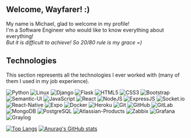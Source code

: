 ## Welcome, Wayfarer! :)
My name is Michael, glad to welcome in my profile!<br/>
I'm a Software Engineer who would like to know everything about everything!<br/>
*But it is difficult to achieve! So 20/80 rule is my grace =)*

## Technologies
This section represents all the technologies I ever worked with (many of them I used in my job experience).

![Python](https://img.shields.io/badge/Python-black?style=flat&logo=Python)
![Linux](https://img.shields.io/badge/Linux-white?style=flat&logo=linux&logoColor=black)
![Django](https://img.shields.io/badge/Django-darkgreen?style=flat&logo=Django)
![Flask](https://img.shields.io/badge/Flask-white?style=flat&logo=Flask&logoColor=black)
![HTML5](https://img.shields.io/badge/HTML5-E34F26?style=flat&logo=HTML5&logoColor=white)
![CSS3](https://img.shields.io/badge/CSS3-blue?style=flat&logo=CSS3)
![Bootstrap](https://img.shields.io/badge/Bootstrap-563D7C?style=flat&logo=bootstrap)
![Semantic-UI](https://img.shields.io/badge/Semantic--UI-white?style=flat&logo=semanticuireact)
![JavaScript](https://img.shields.io/badge/JavaScript-black?style=flat&logo=javascript)
![React](https://img.shields.io/badge/React-black?style=flat&logo=react)
![NodeJS](https://img.shields.io/badge/NodeJS-black?style=flat&logo=Node.js)
![ExpressJS](https://img.shields.io/badge/ExpressJS-black?style=flat&logo=express)
![Socket.io](https://img.shields.io/badge/Socket.io-white?style=flat&logo=socketdotio&logoColor=black)
![React-Native](https://img.shields.io/badge/React--Native-black?style=flat&logo=react)
![Expo](https://img.shields.io/badge/Expo-white?style=flat&logo=expo&logoColor=black)
![Docker](https://img.shields.io/badge/Docker-black?style=flat&logo=Docker)
![Heroku](https://img.shields.io/badge/Heroku-430098?style=flat&logo=Heroku)
![Git](https://img.shields.io/badge/Git-white?style=flat&logo=git)
![GitHub](https://img.shields.io/badge/GitHub-black?style=flat&logo=github)
![GitLab](https://img.shields.io/badge/GitLab-white?style=flat&logo=gitlab)
![MongoDB](https://img.shields.io/badge/MongoDB-black?style=flat&logo=mongodb)
![PostgreSQL](https://img.shields.io/badge/PostgreSQL-white?style=flat&logo=postgresql)
![Atlassian-Products](https://img.shields.io/badge/Attlassian%20Products-blue?style=flat&logo=atlassian)
![Zabbix](https://img.shields.io/badge/Zabbix-black?style=flat&logo=zabbix)
![Grafana](https://img.shields.io/badge/Grafana-black?style=flat&logo=grafana)
![Graylog](https://img.shields.io/badge/Graylog-white?style=flat&logo=graylog)

[![Top Langs](https://github-readme-stats.vercel.app/api/top-langs/?username=mya-engineer)](https://github.com/mya-engineer)
[![Anurag's GitHub stats](https://github-readme-stats.vercel.app/api?username=mya-engineer&count_private=true&show_icons=true&border_radius=10)](https://github.com/mya-engineer)

